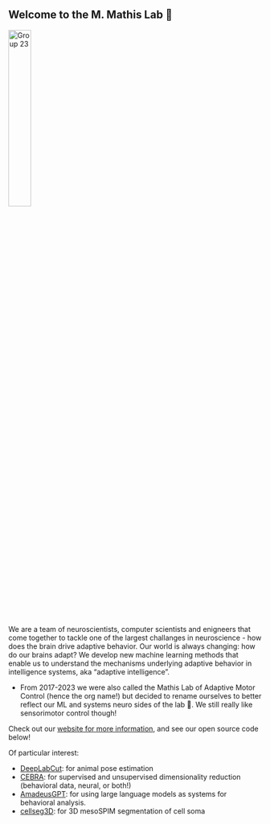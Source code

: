 ## Welcome to the M. Mathis Lab  👋 

<img src="https://github.com/AdaptiveMotorControlLab/.github/assets/28102185/f2b83fd5-ea88-41df-ad24-5fdacca3fbac" width="30%" alt="Group 23">


We are a team of neuroscientists, computer scientists and enigneers that come together to tackle one of the largest challanges in neuroscience - how does the brain drive adaptive behavior. 
Our world is always changing: how do our brains adapt? We develop new machine learning methods that enable us to understand the mechanisms underlying adaptive behavior in intelligence systems, aka “adaptive intelligence”. 

- From 2017-2023 we were also called the Mathis Lab of Adaptive Motor Control (hence the org name!) but decided to rename ourselves to better reflect our ML and systems neuro sides of the lab 🖤. We still really like sensorimotor control though!

Check out our [website for more information](http://www.mackenziemathislab.org/), and see our open source code below!

Of particular interest:

- [DeepLabCut](https://github.com/DeepLabCut/DeepLabCut): for animal pose estimation
- [CEBRA](https://github.com/AdaptiveMotorControlLab/CEBRA): for supervised and unsupervised dimensionality reduction (behavioral data, neural, or both!)
- [AmadeusGPT](https://github.com/AdaptiveMotorControlLab/AmadeusGPT): for using large language models as systems for behavioral analysis.
- [cellseg3D](https://github.com/AdaptiveMotorControlLab/CellSeg3d): for 3D mesoSPIM segmentation of cell soma

